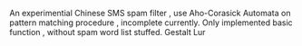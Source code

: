 An experimential Chinese SMS spam filter , use Aho-Corasick Automata on pattern matching procedure , incomplete currently.
Only implemented basic function , without spam word list stuffed.
Gestalt Lur
